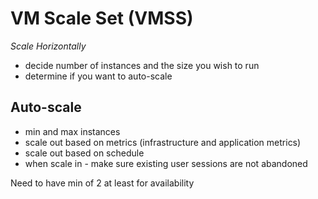 # VM Scale Set (VMSS)

*Scale Horizontally*


* decide number of instances and the size you wish to run
* determine if you want to auto-scale

## Auto-scale

* min and max instances
* scale out based on metrics (infrastructure and application metrics)
* scale out based on schedule
* when scale in - make sure existing user sessions are not abandoned

Need to have min of 2 at least for availability
